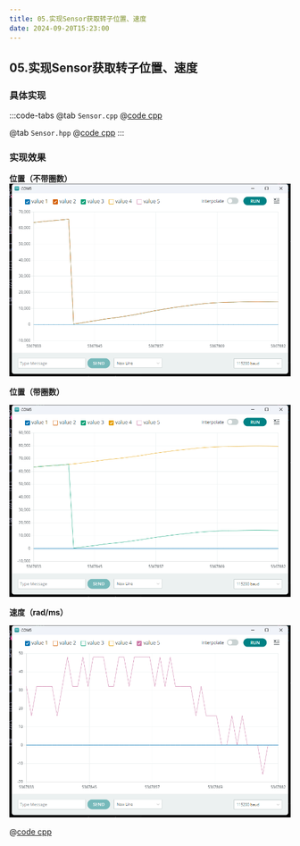 ```yaml
---
title: 05.实现Sensor获取转子位置、速度
date: 2024-09-20T15:23:00
---
```


## 05.实现Sensor获取转子位置、速度


### 具体实现

:::code-tabs
@tab `Sensor.cpp`
@[code cpp](./projects/05.sensor/Sensor.cpp)

@tab `Sensor.hpp`
@[code cpp](./projects/05.sensor/Sensor.hpp)
:::

### 实现效果

**位置（不带圈数）**
![alt text](assets/images/image-3.png)


**位置（带圈数）**

![alt text](assets/images/image-4.png)

**速度（rad/ms）**

![alt text](assets/images/image-5.png)


@[code cpp](./projects/05.sensor/05.sensor.ino)